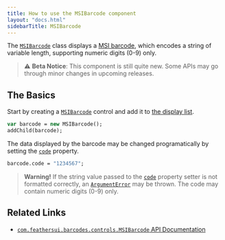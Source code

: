 ```yaml
---
title: How to use the MSIBarcode component
layout: "docs.html"
sidebarTitle: MSIBarcode
---
```


The [`MSIBarcode`](https://api.feathersui.com/premium-components/barcodes-pack/com/feathersui/barcodes/controls/MSIBarcode.html) class displays a [MSI barcode](https://en.wikipedia.org/wiki/MSI_Barcode), which encodes a string of variable length, supporting numeric digits (0-9) only.

> ⚠️ **Beta Notice**: This component is still quite new. Some APIs may go through minor changes in upcoming releases.

## The Basics

Start by creating a [`MSIBarcode`](https://api.feathersui.com/premium-components/barcodes-pack/com/feathersui/barcodes/controls/MSIBarcode.html) control and add it to [the display list](https://books.openfl.org/openfl-developers-guide/display-programming/basics-of-display-programming.html).

```haxe
var barcode = new MSIBarcode();
addChild(barcode);
```

The data displayed by the barcode may be changed programatically by setting the [`code`](https://api.feathersui.com/premium-components/barcodes-pack/com/feathersui/barcodes/controls/MSIBarcode.html#code) property.

```haxe
barcode.code = "1234567";
```

> **Warning!** If the string value passed to the [`code`](https://api.feathersui.com/premium-components/barcodes-pack/com/feathersui/barcodes/controls/MSIBarcode.html#code) property setter is not formatted correctly, an [`ArgumentError`](https://api.openfl.org/openfl/errors/ArgumentError.html) may be thrown. The code may contain numeric digits (0-9) only.

## Related Links

- [`com.feathersui.barcodes.controls.MSIBarcode` API Documentation](https://api.feathersui.com/premium-components/barcodes-pack/com/feathersui/barcodes/controls/MSIBarcode.html)
